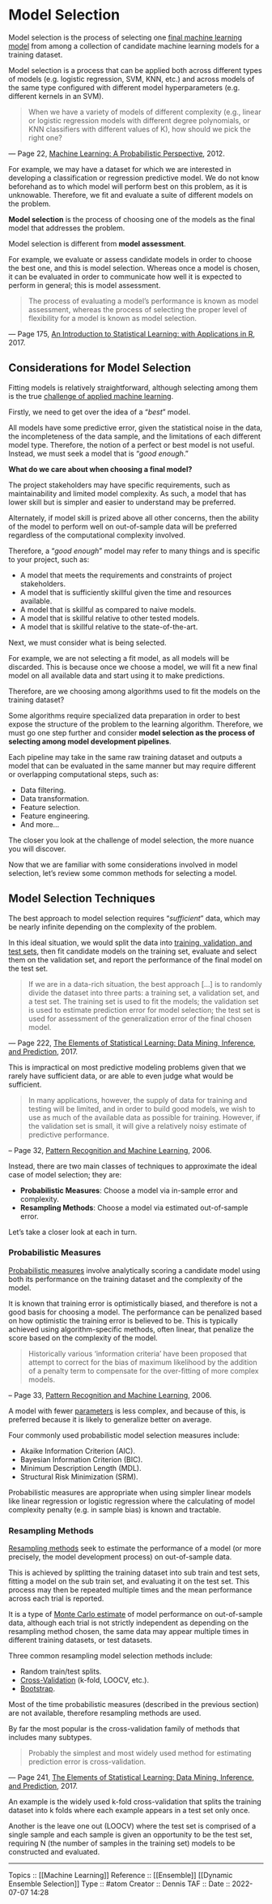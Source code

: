# Model Selection
Model selection is the process of selecting one [final machine learning model](https://machinelearningmastery.com/train-final-machine-learning-model/) from among a collection of candidate machine learning models for a training dataset.

Model selection is a process that can be applied both across different types of models (e.g. logistic regression, SVM, KNN, etc.) and across models of the same type configured with different model hyperparameters (e.g. different kernels in an SVM).

> When we have a variety of models of different complexity (e.g., linear or logistic regression models with different degree polynomials, or KNN classifiers with different values of K), how should we pick the right one?

— Page 22, [Machine Learning: A Probabilistic Perspective](https://amzn.to/2AeFDYg), 2012.

For example, we may have a dataset for which we are interested in developing a classification or regression predictive model. We do not know beforehand as to which model will perform best on this problem, as it is unknowable. Therefore, we fit and evaluate a suite of different models on the problem.

**Model selection** is the process of choosing one of the models as the final model that addresses the problem.

Model selection is different from **model assessment**.

For example, we evaluate or assess candidate models in order to choose the best one, and this is model selection. Whereas once a model is chosen, it can be evaluated in order to communicate how well it is expected to perform in general; this is model assessment.

> The process of evaluating a model’s performance is known as model assessment, whereas the process of selecting the proper level of flexibility for a model is known as model selection.

— Page 175, [An Introduction to Statistical Learning: with Applications in R](https://amzn.to/2LqnsFs), 2017.

## Considerations for Model Selection

Fitting models is relatively straightforward, although selecting among them is the true [challenge of applied machine learning](https://machinelearningmastery.com/applied-machine-learning-is-hard/).

Firstly, we need to get over the idea of a “_best_” model.

All models have some predictive error, given the statistical noise in the data, the incompleteness of the data sample, and the limitations of each different model type. Therefore, the notion of a perfect or best model is not useful. Instead, we must seek a model that is “_good enough_.”

**What do we care about when choosing a final model?**

The project stakeholders may have specific requirements, such as maintainability and limited model complexity. As such, a model that has lower skill but is simpler and easier to understand may be preferred.

Alternately, if model skill is prized above all other concerns, then the ability of the model to perform well on out-of-sample data will be preferred regardless of the computational complexity involved.

Therefore, a “_good enough_” model may refer to many things and is specific to your project, such as:

-   A model that meets the requirements and constraints of project stakeholders.
-   A model that is sufficiently skillful given the time and resources available.
-   A model that is skillful as compared to naive models.
-   A model that is skillful relative to other tested models.
-   A model that is skillful relative to the state-of-the-art.

Next, we must consider what is being selected.

For example, we are not selecting a fit model, as all models will be discarded. This is because once we choose a model, we will fit a new final model on all available data and start using it to make predictions.

Therefore, are we choosing among algorithms used to fit the models on the training dataset?

Some algorithms require specialized data preparation in order to best expose the structure of the problem to the learning algorithm. Therefore, we must go one step further and consider **model selection as the process of selecting among model development pipelines**.

Each pipeline may take in the same raw training dataset and outputs a model that can be evaluated in the same manner but may require different or overlapping computational steps, such as:

-   Data filtering.
-   Data transformation.
-   Feature selection.
-   Feature engineering.
-   And more…

The closer you look at the challenge of model selection, the more nuance you will discover.

Now that we are familiar with some considerations involved in model selection, let’s review some common methods for selecting a model.

## Model Selection Techniques

The best approach to model selection requires “_sufficient_” data, which may be nearly infinite depending on the complexity of the problem.

In this ideal situation, we would split the data into [training, validation, and test sets](https://machinelearningmastery.com/difference-test-validation-datasets/), then fit candidate models on the training set, evaluate and select them on the validation set, and report the performance of the final model on the test set.

> If we are in a data-rich situation, the best approach […] is to randomly divide the dataset into three parts: a training set, a validation set, and a test set. The training set is used to fit the models; the validation set is used to estimate prediction error for model selection; the test set is used for assessment of the generalization error of the final chosen model.

— Page 222, [The Elements of Statistical Learning: Data Mining, Inference, and Prediction](https://amzn.to/2N9LDua), 2017.

This is impractical on most predictive modeling problems given that we rarely have sufficient data, or are able to even judge what would be sufficient.

> In many applications, however, the supply of data for training and testing will be limited, and in order to build good models, we wish to use as much of the available data as possible for training. However, if the validation set is small, it will give a relatively noisy estimate of predictive performance.

– Page 32, [Pattern Recognition and Machine Learning](https://amzn.to/32CTLHi), 2006.

Instead, there are two main classes of techniques to approximate the ideal case of model selection; they are:

-   **Probabilistic Measures**: Choose a model via in-sample error and complexity.
-   **Resampling Methods**: Choose a model via estimated out-of-sample error.

Let’s take a closer look at each in turn.

### Probabilistic Measures

[Probabilistic measures](https://machinelearningmastery.com/probabilistic-model-selection-measures) involve analytically scoring a candidate model using both its performance on the training dataset and the complexity of the model.

It is known that training error is optimistically biased, and therefore is not a good basis for choosing a model. The performance can be penalized based on how optimistic the training error is believed to be. This is typically achieved using algorithm-specific methods, often linear, that penalize the score based on the complexity of the model.

> Historically various ‘information criteria’ have been proposed that attempt to correct for the bias of maximum likelihood by the addition of a penalty term to compensate for the over-fitting of more complex models.

– Page 33, [Pattern Recognition and Machine Learning](https://amzn.to/32CTLHi), 2006.

A model with fewer [parameters](https://machinelearningmastery.com/difference-between-a-parameter-and-a-hyperparameter/) is less complex, and because of this, is preferred because it is likely to generalize better on average.

Four commonly used probabilistic model selection measures include:

-   Akaike Information Criterion (AIC).
-   Bayesian Information Criterion (BIC).
-   Minimum Description Length (MDL).
-   Structural Risk Minimization (SRM).

Probabilistic measures are appropriate when using simpler linear models like linear regression or logistic regression where the calculating of model complexity penalty (e.g. in sample bias) is known and tractable.

### Resampling Methods

[Resampling methods](https://machinelearningmastery.com/statistical-sampling-and-resampling/) seek to estimate the performance of a model (or more precisely, the model development process) on out-of-sample data.

This is achieved by splitting the training dataset into sub train and test sets, fitting a model on the sub train set, and evaluating it on the test set. This process may then be repeated multiple times and the mean performance across each trial is reported.

It is a type of [Monte Carlo estimate](https://machinelearningmastery.com/monte-carlo-sampling-for-probability) of model performance on out-of-sample data, although each trial is not strictly independent as depending on the resampling method chosen, the same data may appear multiple times in different training datasets, or test datasets.

Three common resampling model selection methods include:

-   Random train/test splits.
-   [Cross-Validation](https://machinelearningmastery.com/k-fold-cross-validation/) (k-fold, LOOCV, etc.).
-   [Bootstrap](https://machinelearningmastery.com/a-gentle-introduction-to-the-bootstrap-method/).

Most of the time probabilistic measures (described in the previous section) are not available, therefore resampling methods are used.

By far the most popular is the cross-validation family of methods that includes many subtypes.

> Probably the simplest and most widely used method for estimating prediction error is cross-validation.

— Page 241, [The Elements of Statistical Learning: Data Mining, Inference, and Prediction](https://amzn.to/2N9LDua), 2017.

An example is the widely used k-fold cross-validation that splits the training dataset into k folds where each example appears in a test set only once.

Another is the leave one out (LOOCV) where the test set is comprised of a single sample and each sample is given an opportunity to be the test set, requiring N (the number of samples in the training set) models to be constructed and evaluated.

---
Topics :: [[Machine Learning]] 
Reference :: [[Ensemble]] [[Dynamic Ensemble Selection]]
Type :: #atom
Creator :: Dennis
TAF ::
Date :: 2022-07-07 14:28